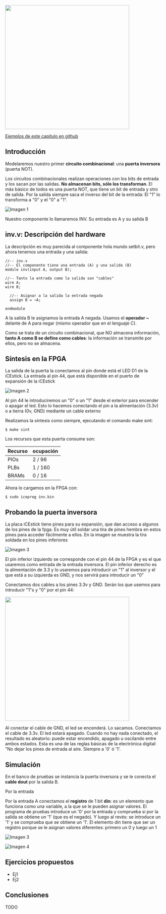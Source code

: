 <img src="https://github.com/Obijuan/open-fpga-verilog-tutorial/raw/master/tutorial/T03-inv/images/T03-inv-iCEstick-1.png" width="400" align="center">

[Ejemplos de este capítulo en github](https://github.com/Obijuan/open-fpga-verilog-tutorial/tree/master/tutorial/T03-inv)

## Introducción
Modelaremos nuestro primer **circuito combinacional**: una **puerta inversora** (puerta NOT). 

Los circuitos combinacionales realizan operaciones con los bits de entrada y los sacan por las salidas. **No almacenan bits, sólo los transforman**. El más básico de todos es una puerta NOT, que tiene un bit de entrada y otro de salida. Por la salida siempre saca el inverso del bit de la entrada: El "1" lo transforma a "0"  y el "0" a "1".

![Imagen 1](https://github.com/Obijuan/open-fpga-verilog-tutorial/raw/master/tutorial/T03-inv/images/inv-1.png)

Nuestro componente lo llamaremos INV. Su entrada es A y su salida B

## inv.v: Descripción del hardware

La descripción es muy parecida al componente hola mundo setbit.v, pero ahora tenemos una entrada y una salida:

    //-- inv.v
    //-- El componente tiene una entrada (A) y una salida (B)
    module inv(input A, output B);
    
    //-- Tanto la entrada como la salida son "cables"
    wire A;
    wire B;
    
      //-- Asignar a la salida la entrada negada
      assign B = ~A;
    
    endmodule

A la salida B le asignamos la entrada A negada. Usamos el **operador ~** delante de A para negar (mismo operador que en el lenguaje C).

Como se trata de un circuito combinacional, que NO almacena información, **tanto A como B se define como cables**: la información se transmite por ellos, pero no se almacena.

## Síntesis en la FPGA

La salida de la puerta la conectamos al pin donde está el LED D1 de la iCEstick. La entrada al pin 44, que está disponible en el puerto de expansión de la iCEstick

![Imagen 2](https://github.com/Obijuan/open-fpga-verilog-tutorial/raw/master/tutorial/T03-inv/images/inv-2.png)

Al pin 44 le introduciremos un "0" o un "1" desde el exterior para encender o apagar el led. Esto lo hacemos conectando el pin a la alimentación (3.3v) o a tierra (0v, GND) mediante un cable externo

Realizamos la síntesis como siempre, ejecutando el comando make sint:

    $ make sint

Los recursos que esta puerta consume son:

| Recurso  | ocupación
|----------|-----------
|PIOs      | 2 / 96
|PLBs      | 1 / 160
|BRAMs     | 0 / 16

Ahora lo cargamos en la FPGA con:

    $ sudo iceprog inv.bin

## Probando la puerta inversora
La placa iCEstick tiene pines para su expansión, que dan acceso a algunos de los pines de la fpga. Es muy útil soldar una tira de pines hembra en estos pines para acceder fácilmente a ellos. En la imagen se muestra la tira soldada en los pines inferiores

![Imagen 3](https://github.com/Obijuan/open-fpga-verilog-tutorial/raw/master/tutorial/T03-inv/images/inv-4.png)

El pin inferior izquierdo se corresponde con el pin 44 de la FPGA y es el que usaremos como entrada de la entrada inversora.  El pin inferior derecho es la alimentación de 3.3 y lo usaremos para introducir un "1" al inversor y el que está a su izquierda es GND, y nos servirá para introducir un "0"

Conectamos dos cables a los pines 3.3v y GND. Serán los que usemos para introducir "1"s y "0" por el pin 44:

<img src="https://github.com/Obijuan/open-fpga-verilog-tutorial/raw/master/tutorial/T03-inv/images/T03-inv-iCEstick-3.png" width="400" align="center">

Al conectar el cable de GND, el led se encenderá. Lo sacamos. Conectamos el cable de 3.3v. El led estará apagado.  Cuando no hay nada conectado, el resultado es aleatorio: puede estar encendido, apagado u oscilando entre ambos estados.  Esta es una de las reglas básicas de la electrónica digital: "No dejar los pines de entrada al aire. Siempre a '0' ó '1'.


## Simulación
En el banco de pruebas se instancia la puerta inversora y se le conecta el **cable dout** por la salida B.

Por la entrada 

Por la entrada A conectamos el **registro** de 1 bit **din**: es un elemento que funciona como una variable, a la que se le pueden asignar valores. El programa de pruebas introduce un '0' por la entrada y comprueba si por la salida se obtiene un '1' (que es el negado). Y luego al revés: se introduce un '1' y se comprueba que se obtiene un '1'. El elemento din tiene que ser un registro porque se le asignan valores diferentes: primero un 0 y luego un 1


![Imagen 3](https://github.com/Obijuan/open-fpga-verilog-tutorial/raw/master/tutorial/T03-inv/images/inv-3.png)

![Imagen 4]()

## Ejercicios propuestos
* Ej1
* Ej2

## Conclusiones
TODO




